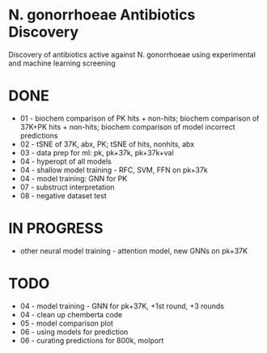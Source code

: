 # N. gonorrhoeae Antibiotics Discovery
Discovery of antibiotics active against N. gonorrhoeae using experimental and machine learning screening

# DONE
* 01 - biochem comparison of PK hits + non-hits; biochem comparison of 37K+PK hits + non-hits; biochem comparison of model incorrect predictions
* 02 - tSNE of 37K, abx, PK; tSNE of hits, nonhits, abx
* 03 - data prep for ml: pk, pk+37k, pk+37k+val
* 04 - hyperopt of all models
* 04 - shallow model training - RFC, SVM, FFN on pk+37k
* 04 - model training: GNN for PK
* 07 - substruct interpretation
* 08 - negative dataset test

# IN PROGRESS
* other neural model training - attention model, new GNNs on pk+37K

# TODO
* 04 - model training - GNN for pk+37K, +1st round, +3 rounds
* 04 - clean up chemberta code
* 05 - model comparison plot
* 06 - using models for prediction
* 06 - curating predictions for 800k, molport
